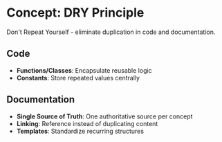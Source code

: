 # Concept: DRY Principle

Don't Repeat Yourself - eliminate duplication in code and documentation.

## Code

- **Functions/Classes**: Encapsulate reusable logic
- **Constants**: Store repeated values centrally

## Documentation  

- **Single Source of Truth**: One authoritative source per concept
- **Linking**: Reference instead of duplicating content
- **Templates**: Standardize recurring structures
